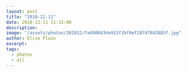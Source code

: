 ```yaml
---
layout: post
title: "2018-12-11"
date: 2018-12-11 11:15:06
description: 
image: "/assets/photos/201812/fa4986434e915f1bf8ef28747843883f.jpg"
author: Elise Plain
excerpt: 
tags: 
  - photos
  - all
---
```



<p></p>

